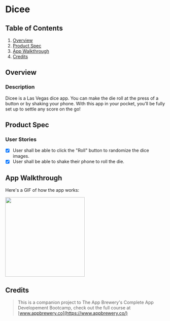 # Dicee

## Table of Contents
1. [Overview](#Overview)
2. [Product Spec](#Product-Spec)
3. [App Walkthrough](#App-Walkthrough)
4. [Credits](#Credits)

## Overview
### Description

Dicee is a Las Vegas dice app. You can make the die roll at the press of a button or by shaking your phone. With this app in your pocket, you’ll be fully set up to settle any score on the go!

## Product Spec
### User Stories

- [X] User shall be able to click the "Roll" button to randomize the dice images.
- [X] User shall be able to shake their phone to roll the die.

## App Walkthrough

Here's a GIF of how the app works:

<img src="https://i.imgur.com/pMFe07x.gif" width=250><br>

## Credits

>This is a companion project to The App Brewery's Complete App Developement Bootcamp, check out the full course at [www.appbrewery.co](https://www.appbrewery.co/)
